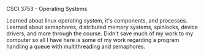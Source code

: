 CSCI 3753 - Operating Systems

Learned about linux operating system, it's components, and processes. Learned about semaphores, distributed memory systems, spinlocks, device drivers, and more through the course. Didn't save much of my work to my computer so all I have here is some of my work regarding a program handling a queue with multithreading and semaphores.
